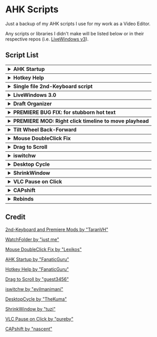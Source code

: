 # AHK Scripts

Just a backup of my AHK scripts I use for my work as a Video Editor.

Any scripts or libraries I didn't make will be listed below or in their respective repos (i.e. [LiveWindows v3](https://github.com/Ryah/Live-Windows-3.0)).


## Script List

<table>

  <tbody>
  <tr>
   <td>
	<details>
	 <summary>
	  <b>AHK Startup</b>
	 </summary>
	 <hr>
	 Starts up all of my scripts and hides their tray icon. Very useful for organization and keeping my tray tidy.
	</details>
   </td>
  </tr>
 </tbody>

  <tbody>
  <tr>
   <td>
	<details>
	 <summary>
	  <b>Hotkey Help</b>
	 </summary>
	 <hr>
	 Automatically scans active scripts for hotkeys and shows them in a nice little dialog box. (Win + F1 to activate)
	</details>
   </td>
  </tr>
 </tbody>

 <tbody>
  <tr>
   <td>
	<details>
	 <summary>
	  <b>Single file 2nd-Keyboard script</b>
	 </summary>
	 <hr>
	 TaranVH's Script modified to work for my uses. Also completely portable with no dependencies.
	</details>
   </td>
  </tr>
 </tbody>

 <tbody>
  <tr>
   <td>
	<details>
	 <summary>
	  <b>LiveWindows 3.0</b>
	 </summary>
	 <hr>
	 <a href="https://github.com/Ryah/Live-Windows-3.0">My updated LiveWindows script</a>. Makes a
	 thumbnail overlay of any window for monitoring.
	</details>
   </td>
  </tr>
 </tbody>

 <tbody>
  <tr>
   <td>
	<details>
	 <summary>
	  <b>Draft Organizer</b>
	 </summary>
	 <hr>
	 Watches my draft folder for any new drafts encoded from my master copy via Adobe Media Encoder. Once
	 a new draft is detected and finished encoding, it renames the draft with a timestamp and organizes
	 it by filename in it's own subfolder.
	</details>
   </td>
  </tr>
 </tbody>

 <tbody>
  <tr>
   <td>
	<details>
	 <summary>
	  <b>PREMIERE BUG FIX: for stubborn hot text</b>
	 </summary>
	 <hr>
	 TaranVH Bugfix. Self explanitory.
	</details>
   </td>
  </tr>
 </tbody>

 <tbody>
  <tr>
   <td>
	<details>
	 <summary>
	 <b>PREMIERE MOD: Right click timeline to move playhead</b>
	 </summary>
	 <hr>
	 TaranVH Mod. Self explanitory.
	</details>
   </td>
  </tr>
 </tbody>

 <tbody>
  <tr>
   <td>
	<details>
	 <summary>
	  <b>Tilt Wheel Back-Forward</b>
	 </summary>
	 <hr>
	 Can't install Logitech G502 mouse driver without admin rights and I'm too socially awkward to ask IT
	 so this was my solution. Just sends the browser forward/back input when I tilt the mouse wheel.
	</details>
   </td>
  </tr>
 </tbody>

 <tbody>
  <tr>
   <td>
	<details>
	 <summary>
	  <b>Mouse DoubleClick Fix</b>
	 </summary>
	 <hr>
	 Said G502 is also starting to die so this just blocks the doubleclick input if it clicks too fast.
	</details>
   </td>
  </tr>
 </tbody>

  <tbody>
	<tr>
	<td>
	<details>
	 <summary>
	  <b>Drag to Scroll</b>
	 </summary>
	 <hr>
	 Since I use a Wacom tablet without Wacom drivers (see socially awkward comment in Tilt Wheel script description), this allows me to drag my mouse to scroll while holding MButton and LButton. One of my sylus buttons is bound to MButton, and I can just drag on the tablet to scroll.
	</details>
   </td>
  </tr>
 </tbody>

 <tbody>
   <tr>
    <td>
 	<details>
 	 <summary>
 	  <b>iswitchw</b>
 	 </summary>
 	 <hr>
 	 Quick fuzzy find-as-you-type searching and selection of open windows
 	</details>
    </td>
   </tr>
 </tbody>

 <tbody>
  <tr>
   <td>
	<details>
	 <summary>
	  <b>Desktop Cycle</b>
	 </summary>
	 <hr>
	 Cycles through Virtal Desktops with a single button.
	</details>
   </td>
  </tr>
 </tbody>

 <tbody>
  <tr>
   <td>
	<details>
	 <summary>
	  <b>ShrinkWindow</b>
	 </summary>
	 <hr>
	 Much faster version of LiveWindows but with mutli-window support and lack of opacity/resize. Only problem is, it doesn't work for a lot of my windows and only shows a black screen.
	</details>
   </td>
  </tr>
 </tbody>

 <tbody>
  <tr>
   <td>
	<details>
	 <summary>
	  <b>VLC Pause on Click</b>
	 </summary>
	 <hr>
	 This should just be a native VLC option at this point
	</details>
   </td>
  </tr>
 </tbody>

 <tbody>
  <tr>
   <td>
	<details>
	 <summary>
	  <b>CAPshift</b>
	 </summary>
	 <hr>
	 One of the most useful scripts I have. CAPshift creates a minuscule delay so that the capslock key can't just be knocked by mistake whilst typing, and must be held for x milliseconds to activate. Also if capslock is held for a longer period of time, it displays a menu that extends the caps lock key.
	</details>
   </td>
  </tr>
 </tbody>

 <tbody>
  <tr>
   <td>
	<details>
	 <summary>
	  <b>Rebinds</b>
	 </summary>
	 <hr>
	 Just Misc Macros that were too small for a single file.
	</details>
   </td>
  </tr>
 </tbody>
 
</table>




## Credit

[2nd-Keyboard and Premiere Mods by "TaranVH"](https://github.com/TaranVH/2nd-keyboard/)

[WatchFolder by "just me"](https://www.autohotkey.com/boards/viewtopic.php?t=8384)

[Mouse DoubleClick Fix by "Lexikos"](https://autohotkey.com/board/topic/82509-software-fix-for-double-clicking-mouse/?p=524864)

[AHK Startup by "FanaticGuru"](https://www.autohotkey.com/boards/viewtopic.php?f=6&t=788&p=5942#p5942)

[Hotkey Help by "FanaticGuru"](https://www.autohotkey.com/boards/viewtopic.php?f=6&t=96)


[Drag to Scroll by "guest3456"](https://autohotkey.com/boards/viewtopic.php?f=6&t=38457)

[iswitchw by "evilmanimani"](https://www.autohotkey.com/boards/viewtopic.php?t=89871&p=396349)

[DesktopCycle by "TheKuma"](https://www.autohotkey.com/boards/viewtopic.php?f=6&t=95943)

[ShrinkWindow by "tuzi"](https://www.autohotkey.com/boards/viewtopic.php?f=6&t=96765&sid=8d2f3c7245ff7d65ba668802b7a01992)

[VLC Pause on Click by "pureby"](https://www.autohotkey.com/boards/viewtopic.php?f=6&t=90352)

[CAPshift by "nascent"](https://www.autohotkey.com/boards/viewtopic.php?f=6&t=28695)

